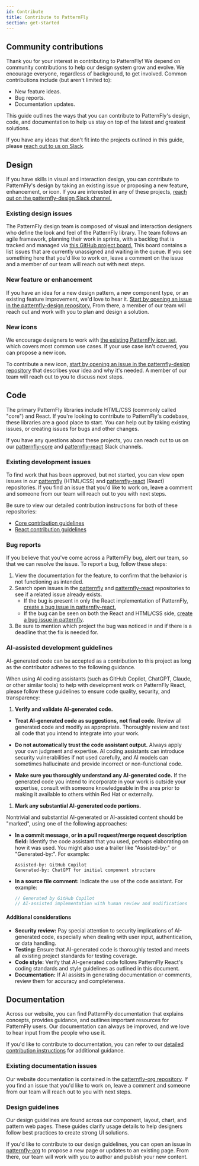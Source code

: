 ```yaml
---
id: Contribute
title: Contribute to PatternFly
section: get-started
---
```


## Community contributions 

Thank you for your interest in contributing to PatternFly! We depend on community contributions to help our design system grow and evolve. We encourage everyone, regardless of background, to get involved. Common contributions include (but aren't limited to): 
- New feature ideas. 
- Bug reports.
- Documentation updates.

This guide outlines the ways that you can contribute to PatternFly's design, code, and documentation to help us stay on top of the latest and greatest solutions.

If you have any ideas that don't fit into the projects outlined in this guide, please [reach out to us on Slack](https://patternfly.slack.com/archives/C293LQ36J).

## Design

If you have skills in visual and interaction design, you can contribute to PatternFly's design by taking an existing issue or proposing a new feature, enhancement, or icon. If you are interested in any of these projects, [reach out on the patternfly-design Slack channel.](http://join.slack.com/t/patternfly/shared_invite/zt-1npmqswgk-bF2R1E2rglV8jz5DNTezMQ)

### Existing design issues 

The PatternFly design team is composed of visual and interaction designers who define the look and feel of the PatternFly library. The team follows an agile framework, planning their work in sprints, with a backlog that is tracked and managed via [this GitHub project board.](https://github.com/orgs/patternfly/projects/7/views/30) This board contains a list issues that are currently unassigned and waiting in the queue. If you see something here that you'd like to work on, leave a comment on the issue and a member of our team will reach out with next steps.

### New feature or enhancement
If you have an idea for a new design pattern, a new component type, or an existing feature improvement, we'd love to hear it. [Start by opening an issue in the patternfly-design repository.](https://github.com/patternfly/patternfly-design/issues) From there, a member of our team will reach out and work with you to plan and design a solution.

### New icons
We encourage designers to work with [the existing PatternFly icon set](/design-foundations/icons), which covers most common use cases. If your use case isn't covered, you can propose a new icon.

To contribute a new icon, [start by opening an issue in the patternfly-design repository](https://github.com/patternfly/patternfly-design/issues) that describes your idea and why it's needed. A member of our team will reach out to you to discuss next steps.

## Code

The primary PatternFly libraries include HTML/CSS (commonly called "core") and React. If you're looking to contribute to PatternFly's codebase, these libraries are a good place to start. You can help out by taking existing issues, or creating issues for bugs and other changes. 

If you have any questions about these projects, you can reach out to us on our [patternfly-core](https://patternfly.slack.com/archives/C9Q224EFL) and [patternfly-react](https://patternfly.slack.com/archives/C4FM977N0) Slack channels.

### Existing development issues 

To find work that has been approved, but not started, you can view open issues in our [patternfly](https://github.com/patternfly/patternfly/issues) (HTML/CSS) and [patternfly-react](https://github.com/patternfly/patternfly-react/issues) (React) repositories. If you find an issue that you'd like to work on, leave a comment and someone from our team will reach out to you with next steps. 

Be sure to view our detailed contribution instructions for both of these repositories:
- [Core contribution guidelines](https://github.com/patternfly/patternfly#guidelines-for-css-development)
- [React contribution guidelines](https://github.com/patternfly/patternfly-react/blob/main/CONTRIBUTING.md#contribution-process)

### Bug reports

If you believe that you've come across a PatternFly bug, alert our team, so that we can resolve the issue. To report a bug, follow these steps:

1. View the documentation for the feature, to confirm that the behavior is not functioning as intended. 
1. Search open issues in the [patternfly](https://github.com/patternfly/patternfly/issues) and [patternfly-react](https://github.com/patternfly/patternfly-react/issues) repositories to see if a related issue already exists.
    - If the bug is present in only the React implementation of PatternFly, [create a bug issue in patternfly-react.](https://github.com/patternfly/patternfly-react/issues)
    - If the bug can be seen on both the React and HTML/CSS side, [create a bug issue in patternfly](https://github.com/patternfly/patternfly/issues).
1. Be sure to mention which project the bug was noticed in and if there is a deadline that the fix is needed for.

### AI-assisted development guidelines

AI-generated code can be accepted as a contribution to this project as long as the contributor adheres to the following guidance.

When using AI coding assistants (such as GitHub Copilot, ChatGPT, Claude, or other similar tools) to help with development work on PatternFly React, please follow these guidelines to ensure code quality, security, and transparency:

1. **Verify and validate AI-generated code.**

- **Treat AI-generated code as suggestions, not final code.** Review all generated code and modify as appropriate. Thoroughly review and test all code that you intend to integrate into your work.

- **Do not automatically trust the code assistant output.** Always apply your own judgment and expertise. AI coding assistants can introduce security vulnerabilities if not used carefully, and AI models can sometimes hallucinate and provide incorrect or non-functional code.

- **Make sure you thoroughly understand any AI-generated code.** If the generated code you intend to incorporate in your work is outside your expertise, consult with someone knowledgeable in the area prior to making it available to others within Red Hat or externally.

1. **Mark any substantial AI-generated code portions.**

Nontrivial and substantial AI-generated or AI-assisted content should be "marked", using one of the following approaches:

- **In a commit message, or in a pull request/merge request description field:** Identify the code assistant that you used, perhaps elaborating on how it was used. You might also use a trailer like "Assisted-by:" or "Generated-by:". For example:

  ```
  Assisted-by: GitHub Copilot
  Generated-by: ChatGPT for initial component structure
  ```

- **In a source file comment:** Indicate the use of the code assistant. For example:

  ```javascript
  // Generated by GitHub Copilot
  // AI-assisted implementation with human review and modifications
  ```

#### Additional considerations

- **Security review:** Pay special attention to security implications of AI-generated code, especially when dealing with user input, authentication, or data handling.
- **Testing:** Ensure that AI-generated code is thoroughly tested and meets all existing project standards for testing coverage.
- **Code style:** Verify that AI-generated code follows PatternFly React's coding standards and style guidelines as outlined in this document.
- **Documentation:** If AI assists in generating documentation or comments, review them for accuracy and completeness.

## Documentation 

Across our website, you can find PatternFly documentation that explains concepts, provides guidance, and outlines important resources for PatternFly users. Our documentation can always be improved, and we love to hear input from the people who use it.

If you'd like to contribute to documentation, you can refer to our [detailed contribution instructions](https://github.com/patternfly/patternfly-org/wiki/Contributing-to-patternfly-org-for-designers) for additional guidance.

### Existing documentation issues

Our website documentation is contained in the [patternfly-org repository](https://github.com/patternfly/patternfly-org). If you find an issue that you'd like to work on, leave a comment and someone from our team will reach out to you with next steps. 

### Design guidelines
Our design guidelines are found across our component, layout, chart, and pattern web pages. These guides clarify usage details to help designers follow best practices to create strong UI solutions.

If you'd like to contribute to our design guidelines, you can open an issue in [patternfly-org](https://github.com/patternfly/patternfly-org) to propose a new page or updates to an existing page. From there, our team will work with you to author and publish your new content. 